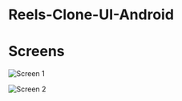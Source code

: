 # Reels-Clone-UI-Android

# Screens

![Screen 1](https://user-images.githubusercontent.com/40790801/114557918-c8e68280-9c87-11eb-856a-50c60c449dcb.png)

![Screen 2](https://user-images.githubusercontent.com/40790801/114557938-ce43cd00-9c87-11eb-8501-48c9923584d2.png)
